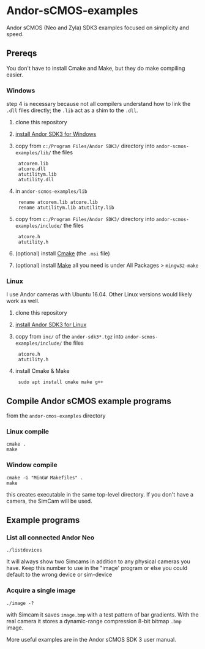 # Andor-sCMOS-examples
Andor sCMOS (Neo and Zyla) SDK3 examples focused on simplicity and speed.

## Prereqs
You don't have to install Cmake and Make, but they do make compiling easier.

### Windows
step 4 is necessary because not all compilers understand how to link the `.dll` files directly; the `.lib` act as a shim to the `.dll`.

1. clone this repository
2. [install Andor SDK3 for Windows](https://www.scivision.co/andor-neo-windows-sdk3-install/)
3. copy from `c:/Program Files/Andor SDK3/` directory into `andor-scmos-examples/lib/` the files

        atcorem.lib
        atcore.dll
        atutilitym.lib
        atutility.dll
4. in `andor-scmos-examples/lib`

        rename atcorem.lib atcore.lib
        rename atutilitym.lib atutility.lib
5. copy from `c:/Program Files/Andor SDK3/` directory into `andor-scmos-examples/include/` the files

        atcore.h
        atutility.h
6. (optional) install [Cmake](https://cmake.org/download/) (the `.msi` file)
7. (optional) install [Make](https://sourceforge.net/projects/mingw/) all you need is under All Packages > `mingw32-make`

### Linux
I use Andor cameras with Ubuntu 16.04. 
Other Linux versions would likely work as well.

1. clone this repository
2. [install Andor SDK3 for Linux](https://www.scivision.co/andor-neo-linux-sdk3-install/)
3. copy from `inc/` of the `andor-sdk3*.tgz` into `andor-scmos-examples/include/` the files

        atcore.h
        atutility.h
4. install Cmake & Make

        sudo apt install cmake make g++

## Compile Andor sCMOS example programs

from the `andor-cmos-examples` directory

### Linux compile

    cmake .
    make

### Window compile

    cmake -G "MinGW Makefiles" .
    make

this creates executable in the same top-level directory.
If you don't have a camera, the SimCam will be used.

## Example programs

### List all connected Andor Neo

    ./listdevices

It will always show two Simcams in addition to any physical cameras you have.
Keep this number to use in the "image' program or else you could default to the wrong device or sim-device

### Acquire a single image

    ./image -?

with Simcam it saves `image.bmp` with a test pattern of bar gradients.
With the real camera it stores a dynamic-range compression 8-bit bitmap `.bmp` image.


More useful examples are in the Andor sCMOS SDK 3 user manual.
